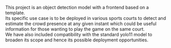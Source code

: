 
This project is an object detection model with a frontend based on a template.\
Its specific use case is to be deployed in various sports courts to detect and estimate the crowd presence at any given instant which could be useful information for those wanting to play the game on the same court.\
We have also included compatibility with the standard yolo11 model to broaden its scope and hence its possible deployment opportunities.
